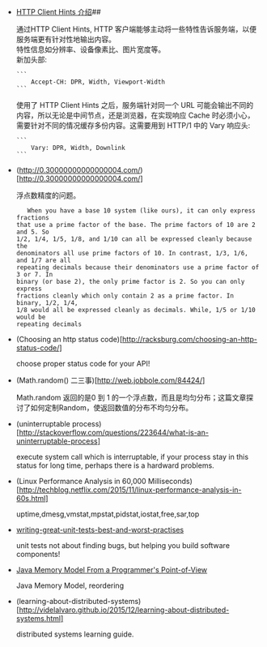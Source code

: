 +   [HTTP Client Hints 介绍](https://imququ.com/post/http-client-hints.html)##

    通过HTTP Client Hints, HTTP 客户端能够主动将一些特性告诉服务端，以便服务端更有针对性地输出内容。  
    特性信息如分辨率、设备像素比、图片宽度等。   
    新加头部:

        ```
            Accept-CH: DPR, Width, Viewport-Width
        ```

    使用了 HTTP Client Hints 之后，服务端针对同一个 URL 可能会输出不同的内容，所以无论是中间节点，还是浏览器，在实现响应 Cache
    时必须小心，需要针对不同的情况缓存多份内容。这需要用到 HTTP/1 中的 Vary 响应头:

        ```
            Vary: DPR, Width, Downlink
        ```
+   (http://0.30000000000000004.com/)[http://0.30000000000000004.com/]

    浮点数精度的问题。

    >>
           When you have a base 10 system (like ours), it can only express fractions
        that use a prime factor of the base. The prime factors of 10 are 2 and 5. So
        1/2, 1/4, 1/5, 1/8, and 1/10 can all be expressed cleanly because the
        denominators all use prime factors of 10. In contrast, 1/3, 1/6, and 1/7 are all
        repeating decimals because their denominators use a prime factor of 3 or 7. In
        binary (or base 2), the only prime factor is 2. So you can only express
        fractions cleanly which only contain 2 as a prime factor. In binary, 1/2, 1/4,
        1/8 would all be expressed cleanly as decimals. While, 1/5 or 1/10 would be
        repeating decimals

+   (Choosing an http status code)[http://racksburg.com/choosing-an-http-status-code/]

    choose proper status code for your API!

+   (Math.random() 二三事)[http://web.jobbole.com/84424/]

    Math.random 返回的是0 到 1 的一个浮点数，而且是均匀分布；这篇文章探讨了如何定制Random，使返回数值的分布不均匀分布。

+   (uninterruptable process)[http://stackoverflow.com/questions/223644/what-is-an-uninterruptable-process]

    execute system call which is interruptable, if your process stay in this status for long time, perhaps there is a hardward problems.

+   (Linux Performance Analysis in 60,000 Milliseconds)[http://techblog.netflix.com/2015/11/linux-performance-analysis-in-60s.html]

    uptime,dmesg,vmstat,mpstat,pidstat,iostat,free,sar,top

+   [writing-great-unit-tests-best-and-worst-practises](http://blog.stevensanderson.com/2009/08/24/writing-great-unit-tests-best-and-worst-practises/)

    unit tests not about finding bugs, but helping you build software components!

+   [Java Memory Model From a Programmer's Point-of-View](https://dzone.com/articles/java-memory-model-programer%E2%80%99s)

    Java Memory Model, reordering

+   (learning-about-distributed-systems)[http://videlalvaro.github.io/2015/12/learning-about-distributed-systems.html]

    distributed systems learning guide.
